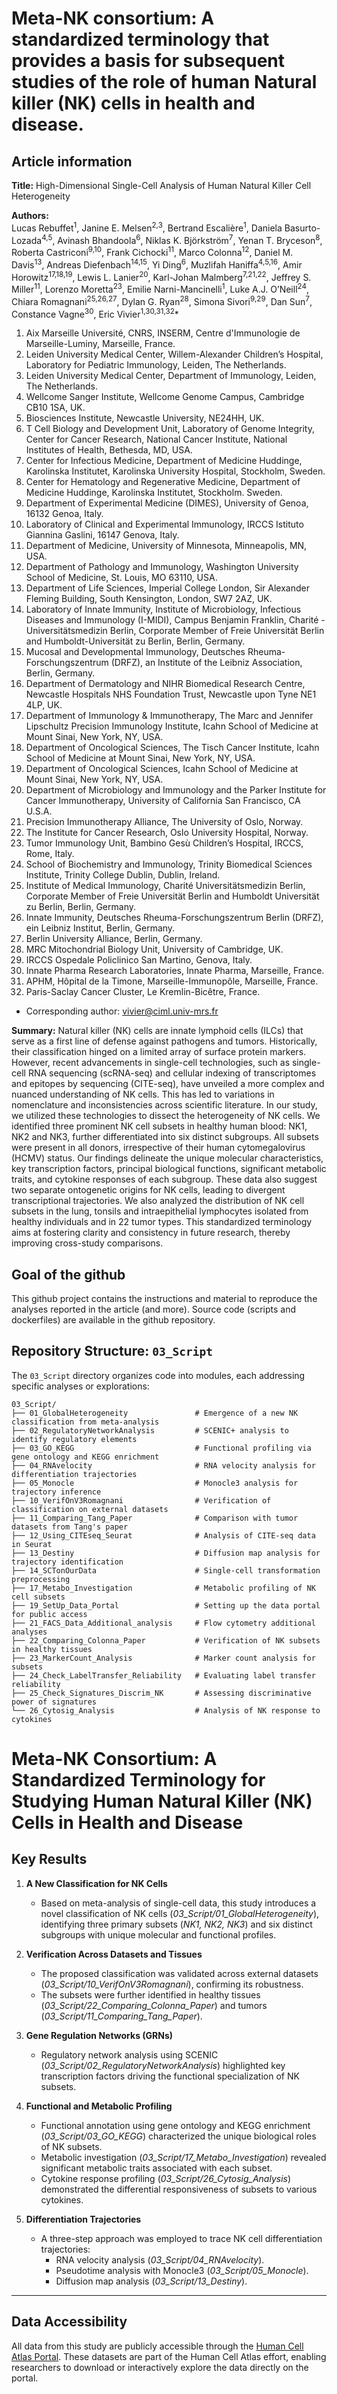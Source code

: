 # Meta-NK consortium: A standardized terminology that provides a basis for subsequent studies of the role of human Natural killer (NK) cells in health and disease.

## Article information

**Title:** High-Dimensional Single-Cell Analysis of Human Natural Killer Cell Heterogeneity

**Authors:**  
Lucas Rebuffet<sup>1</sup>, Janine E. Melsen<sup>2,3</sup>, Bertrand Escalière<sup>1</sup>, Daniela Basurto-Lozada<sup>4,5</sup>, Avinash Bhandoola<sup>6</sup>, Niklas K. Björkström<sup>7</sup>, Yenan T. Bryceson<sup>8</sup>, Roberta Castriconi<sup>9,10</sup>, Frank Cichocki<sup>11</sup>, Marco Colonna<sup>12</sup>, Daniel M. Davis<sup>13</sup>, Andreas Diefenbach<sup>14,15</sup>, Yi Ding<sup>6</sup>, Muzlifah Haniffa<sup>4,5,16</sup>, Amir Horowitz<sup>17,18,19</sup>, Lewis L. Lanier<sup>20</sup>, Karl-Johan Malmberg<sup>7,21,22</sup>, Jeffrey S. Miller<sup>11</sup>, Lorenzo Moretta<sup>23</sup>, Emilie Narni-Mancinelli<sup>1</sup>, Luke A.J. O’Neill<sup>24</sup>, Chiara Romagnani<sup>25,26,27</sup>, Dylan G. Ryan<sup>28</sup>, Simona Sivori<sup>9,29</sup>, Dan Sun<sup>7</sup>, Constance Vagne<sup>30</sup>, Eric Vivier<sup>1,30,31,32</sup>*  

<sup><sub>
1. Aix Marseille Université, CNRS, INSERM, Centre d'Immunologie de Marseille-Luminy, Marseille, France.  
2. Leiden University Medical Center, Willem-Alexander Children’s Hospital, Laboratory for Pediatric Immunology, Leiden, The Netherlands.  
3. Leiden University Medical Center, Department of Immunology, Leiden, The Netherlands.  
4. Wellcome Sanger Institute, Wellcome Genome Campus, Cambridge CB10 1SA, UK.  
5. Biosciences Institute, Newcastle University, NE24HH, UK.  
6. T Cell Biology and Development Unit, Laboratory of Genome Integrity, Center for Cancer Research, National Cancer Institute, National Institutes of Health, Bethesda, MD, USA.  
7. Center for Infectious Medicine, Department of Medicine Huddinge, Karolinska Institutet, Karolinska University Hospital, Stockholm, Sweden.  
8. Center for Hematology and Regenerative Medicine, Department of Medicine Huddinge, Karolinska Institutet, Stockholm. Sweden.  
9. Department of Experimental Medicine (DIMES), University of Genoa, 16132 Genoa, Italy.  
10. Laboratory of Clinical and Experimental Immunology, IRCCS Istituto Giannina Gaslini, 16147 Genova, Italy.  
11. Department of Medicine, University of Minnesota, Minneapolis, MN, USA.  
12. Department of Pathology and Immunology, Washington University School of Medicine, St. Louis, MO 63110, USA.  
13. Department of Life Sciences, Imperial College London, Sir Alexander Fleming Building, South Kensington, London, SW7 2AZ, UK.  
14. Laboratory of Innate Immunity, Institute of Microbiology, Infectious Diseases and Immunology (I-MIDI), Campus Benjamin Franklin, Charité - Universitätsmedizin Berlin, Corporate Member of Freie Universität Berlin and Humboldt-Universität zu Berlin, Berlin, Germany.  
15. Mucosal and Developmental Immunology, Deutsches Rheuma-Forschungszentrum (DRFZ), an Institute of the Leibniz Association, Berlin, Germany.  
16. Department of Dermatology and NIHR Biomedical Research Centre, Newcastle Hospitals NHS Foundation Trust, Newcastle upon Tyne NE1 4LP, UK.  
17. Department of Immunology & Immunotherapy, The Marc and Jennifer Lipschultz Precision Immunology Institute, Icahn School of Medicine at Mount Sinai, New York, NY, USA.  
18. Department of Oncological Sciences, The Tisch Cancer Institute, Icahn School of Medicine at Mount Sinai, New York, NY, USA.  
19. Department of Oncological Sciences, Icahn School of Medicine at Mount Sinai, New York, NY, USA.  
20. Department of Microbiology and Immunology and the Parker Institute for Cancer Immunotherapy, University of California San Francisco, CA U.S.A.  
21. Precision Immunotherapy Alliance, The University of Oslo, Norway.  
22. The Institute for Cancer Research, Oslo University Hospital, Norway.  
23. Tumor Immunology Unit, Bambino Gesù Children’s Hospital, IRCCS, Rome, Italy.  
24. School of Biochemistry and Immunology, Trinity Biomedical Sciences Institute, Trinity College Dublin, Dublin, Ireland.  
25. Institute of Medical Immunology, Charité Universitätsmedizin Berlin, Corporate Member of Freie Universität Berlin and Humboldt Universität zu Berlin, Berlin, Germany.  
26. Innate Immunity, Deutsches Rheuma-Forschungszentrum Berlin (DRFZ), ein Leibniz Institut, Berlin, Germany.  
27. Berlin University Alliance, Berlin, Germany.  
28. MRC Mitochondrial Biology Unit, University of Cambridge, UK.  
29. IRCCS Ospedale Policlinico San Martino, Genova, Italy.  
30. Innate Pharma Research Laboratories, Innate Pharma, Marseille, France.  
31. APHM, Hôpital de la Timone, Marseille-Immunopôle, Marseille, France.  
32. Paris-Saclay Cancer Cluster, Le Kremlin-Bicêtre, France.  
* Corresponding author: vivier@ciml.univ-mrs.fr  
</sub></sup>



**Summary:**
Natural killer (NK) cells are innate lymphoid cells (ILCs) that serve as a first line of defense against pathogens and tumors. Historically, their classification hinged on a limited array of surface protein markers. However, recent advancements in single-cell technologies, such as single-cell RNA sequencing (scRNA-seq) and cellular indexing of transcriptomes and epitopes by sequencing (CITE-seq), have unveiled a more complex and nuanced understanding of NK cells. This has led to variations in nomenclature and inconsistencies across scientific literature. In our study, we utilized these technologies to dissect the heterogeneity of NK cells. We identified three prominent NK cell subsets in healthy human blood: NK1, NK2 and NK3, further differentiated into six distinct subgroups. All subsets were present in all donors, irrespective of their human cytomegalovirus (HCMV) status. Our findings delineate the unique molecular characteristics, key transcription factors, principal biological functions, significant metabolic traits, and cytokine responses of each subgroup. These data also suggest two separate ontogenetic origins for NK cells, leading to divergent transcriptional trajectories. We also analyzed the distribution of NK cell subsets in the lung, tonsils and intraepithelial lymphocytes isolated from healthy individuals and in 22 tumor types. This standardized terminology aims at fostering clarity and consistency in future research, thereby improving cross-study comparisons.


## Goal of the github
This github project contains the instructions and material to reproduce the analyses reported in the article (and more).
Source code (scripts and dockerfiles) are available in the github repository. 


## Repository Structure: `03_Script`

The `03_Script` directory organizes code into modules, each addressing specific analyses or explorations: 

```plaintext
03_Script/
├── 01_GlobalHeterogeneity               # Emergence of a new NK classification from meta-analysis
├── 02_RegulatoryNetworkAnalysis         # SCENIC+ analysis to identify regulatory elements
├── 03_GO_KEGG                           # Functional profiling via gene ontology and KEGG enrichment
├── 04_RNAvelocity                       # RNA velocity analysis for differentiation trajectories
├── 05_Monocle                           # Monocle3 analysis for trajectory inference
├── 10_VerifOnV3Romagnani                # Verification of classification on external datasets
├── 11_Comparing_Tang_Paper              # Comparison with tumor datasets from Tang's paper
├── 12_Using_CITEseq_Seurat              # Analysis of CITE-seq data in Seurat
├── 13_Destiny                           # Diffusion map analysis for trajectory identification
├── 14_SCTonOurData                      # Single-cell transformation preprocessing
├── 17_Metabo_Investigation              # Metabolic profiling of NK cell subsets
├── 19_SetUp_Data_Portal                 # Setting up the data portal for public access
├── 21_FACS_Data_Additional_analysis     # Flow cytometry additional analyses
├── 22_Comparing_Colonna_Paper           # Verification of NK subsets in healthy tissues
├── 23_MarkerCount_Analysis              # Marker count analysis for subsets
├── 24_Check_LabelTransfer_Reliability   # Evaluating label transfer reliability
├── 25_Check_Signatures_Discrim_NK       # Assessing discriminative power of signatures
└── 26_Cytosig_Analysis                  # Analysis of NK response to cytokines

```

# Meta-NK Consortium: A Standardized Terminology for Studying Human Natural Killer (NK) Cells in Health and Disease

## Key Results

1. **A New Classification for NK Cells** 
   - Based on meta-analysis of single-cell data, this study introduces a novel classification of NK cells (*03_Script/01_GlobalHeterogeneity*), identifying three primary subsets (*NK1, NK2, NK3*) and six distinct subgroups with unique molecular and functional profiles. 

2. **Verification Across Datasets and Tissues** 
   - The proposed classification was validated across external datasets (*03_Script/10_VerifOnV3Romagnani*), confirming its robustness. 
   - The subsets were further identified in healthy tissues (*03_Script/22_Comparing_Colonna_Paper*) and tumors (*03_Script/11_Comparing_Tang_Paper*). 

3. **Gene Regulation Networks (GRNs)** 
   - Regulatory network analysis using SCENIC (*03_Script/02_RegulatoryNetworkAnalysis*) highlighted key transcription factors driving the functional specialization of NK subsets. 

4. **Functional and Metabolic Profiling** 
   - Functional annotation using gene ontology and KEGG enrichment (*03_Script/03_GO_KEGG*) characterized the unique biological roles of NK subsets. 
   - Metabolic investigation (*03_Script/17_Metabo_Investigation*) revealed significant metabolic traits associated with each subset. 
   - Cytokine response profiling (*03_Script/26_Cytosig_Analysis*) demonstrated the differential responsiveness of subsets to various cytokines. 

5. **Differentiation Trajectories** 
   - A three-step approach was employed to trace NK cell differentiation trajectories: 
     - RNA velocity analysis (*03_Script/04_RNAvelocity*). 
     - Pseudotime analysis with Monocle3 (*03_Script/05_Monocle*). 
     - Diffusion map analysis (*03_Script/13_Destiny*). 

---

## Data Accessibility

All data from this study are publicly accessible through the [Human Cell Atlas Portal](https://collections.cellatlas.io/meta-nk). 
These datasets are part of the Human Cell Atlas effort, enabling researchers to download or interactively explore the data directly on the portal. 






